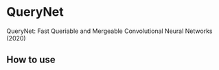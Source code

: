 # QueryNet
QueryNet: Fast Queriable and Mergeable Convolutional Neural Networks (2020)


## How to use


